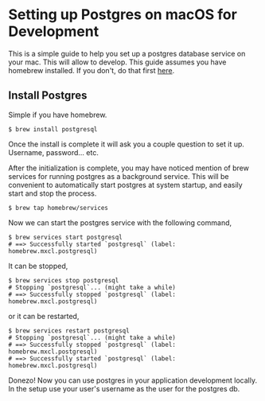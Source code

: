 Setting up Postgres on macOS for Development
==============================================

This is a simple guide to help you set up a postgres database service on your
mac. This will allow to develop. This guide assumes you have homebrew installed.
If you don't, do that first [here](brew.sh).

## Install Postgres

Simple if you have homebrew.

```
$ brew install postgresql
```

Once the install is complete it will ask you a couple question to set it up.
Username, password... etc. 

After the initialization is complete, you may have noticed mention of brew
services for running postgres as a background service. This will be convenient
to automatically start postgres at system startup, and easily start and stop the
process.

```
$ brew tap homebrew/services
```

Now we can start the postgres service with the following command,

```
$ brew services start postgresql
# ==> Successfully started `postgresql` (label: homebrew.mxcl.postgresql)
```

It can be stopped,

```
$ brew services stop postgresql
# Stopping `postgresql`... (might take a while)
# ==> Successfully stopped `postgresql` (label: homebrew.mxcl.postgresql)
```

or it can be restarted,

```
$ brew services restart postgresql
# Stopping `postgresql`... (might take a while)
# ==> Successfully stopped `postgresql` (label: homebrew.mxcl.postgresql)
# ==> Successfully started `postgresql` (label: homebrew.mxcl.postgresql)

```

Donezo! Now you can use postgres in your application development locally.
In the setup use your user's username as the user for the postgres db.
